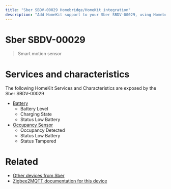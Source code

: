 ```yaml
---
title: "Sber SBDV-00029 Homebridge/HomeKit integration"
description: "Add HomeKit support to your Sber SBDV-00029, using Homebridge, Zigbee2MQTT and homebridge-z2m."
---
```

<!---
This file has been GENERATED using src/docgen/docgen.ts
DO NOT EDIT THIS FILE MANUALLY!
-->
# Sber SBDV-00029
> Smart motion sensor


# Services and characteristics
The following HomeKit Services and Characteristics are exposed by
the Sber SBDV-00029

* [Battery](../../battery.md)
  * Battery Level
  * Charging State
  * Status Low Battery
* [Occupancy Sensor](../../sensors.md)
  * Occupancy Detected
  * Status Low Battery
  * Status Tampered


# Related
* [Other devices from Sber](../index.md#sber)
* [Zigbee2MQTT documentation for this device](https://www.zigbee2mqtt.io/devices/SBDV-00029.html)